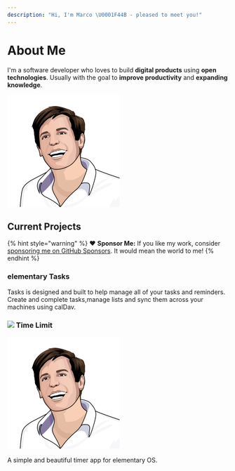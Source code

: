 ```yaml
---
description: "Hi, I'm Marco \U0001F44B️ - pleased to meet you!"
---
```


# About Me

I'm a software developer who loves to build **digital products** using **open technologies**. Usually with the goal to **improve productivity** and **expanding knowledge**.

![Marco Betschart](.gitbook/assets/marco-betschart.png)

## Current Projects

{% hint style="warning" %}
❤️ **Sponsor Me:** If you like my work, consider [sponsoring me on GitHub Sponsors](https://github.com/sponsors/marbetschar). It would mean the world to me!
{% endhint %}

### elementary Tasks

Tasks is designed and built to help manage all of your tasks and reminders. Create and complete tasks,manage lists and sync them across your machines using calDav.

### ![](.gitbook/assets/time-limit.png) Time Limit

![](.gitbook/assets/marco-betschart.png)

A simple and beautiful timer app for elementary OS.

